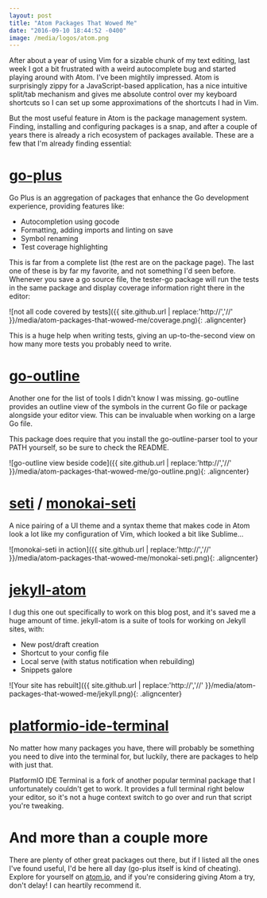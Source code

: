 ```yaml
---
layout: post
title: "Atom Packages That Wowed Me"
date: "2016-09-10 18:44:52 -0400"
image: /media/logos/atom.png
---
```


After about a year of using Vim for a sizable chunk of my text editing, last week I got a bit frustrated with a weird autocomplete bug and started playing around with Atom. I've been mightily impressed. Atom is surprisingly zippy for a JavaScript-based application, has a nice intuitive split/tab mechanism and gives me absolute control over my keyboard shortcuts so I can set up some approximations of the shortcuts I had in Vim.

But the most useful feature in Atom is the package management system. Finding, installing and configuring packages is a snap, and after a couple of years there is already a rich ecosystem of packages available. These are a few that I'm already finding essential:

# [go-plus](https://atom.io/packages/go-plus)

Go Plus is an aggregation of packages that enhance the Go development experience, providing features like:

* Autocompletion using gocode
* Formatting, adding imports and linting on save
* Symbol renaming
* Test coverage highlighting

This is far from a complete list (the rest are on the package page). The last one of these is by far my favorite, and not something I'd seen before. Whenever you save a go source file, the tester-go package will run the tests in the same package and display coverage information right there in the editor:

![not all code covered by tests]({{ site.github.url | replace:'http://','//' }}/media/atom-packages-that-wowed-me/coverage.png){: .aligncenter}

This is a huge help when writing tests, giving an up-to-the-second view on how many more tests you probably need to write.

# [go-outline](https://atom.io/packages/go-outline)

Another one for the list of tools I didn't know I was missing. go-outline provides an outline view of the symbols in the current Go file or package alongside your editor view. This can be invaluable when working on a large Go file.

This package does require that you install the go-outline-parser tool to your PATH yourself, so be sure to check the README.

![go-outline view beside code]({{ site.github.url | replace:'http://','//' }}/media/atom-packages-that-wowed-me/go-outline.png){: .aligncenter}

# [seti](https://atom.io/themes/seti-ui) / [monokai-seti](https://atom.io/themes/monokai-seti)

A nice pairing of a UI theme and a syntax theme that makes code in Atom look a lot like my configuration of Vim, which looked a bit like Sublime...

![monokai-seti in action]({{ site.github.url | replace:'http://','//' }}/media/atom-packages-that-wowed-me/monokai-seti.png){: .aligncenter}

# [jekyll-atom](https://atom.io/packages/jekyll)

I dug this one out specifically to work on this blog post, and it's saved me a huge amount of time. jekyll-atom is a suite of tools for working on Jekyll sites, with:

* New post/draft creation
* Shortcut to your config file
* Local serve (with status notification when rebuilding)
* Snippets galore

![Your site has rebuilt]({{ site.github.url | replace:'http://','//' }}/media/atom-packages-that-wowed-me/jekyll.png){: .aligncenter}

# [platformio-ide-terminal](https://atom.io/packages/platformio-ide-terminal)

No matter how many packages you have, there will probably be something you need to dive into the terminal for, but luckily, there are packages to help with just that.

PlatformIO IDE Terminal is a fork of another popular terminal package that I unfortunately couldn't get to work. It provides a full terminal right below your editor, so it's not a huge context switch to go over and run that script you're tweaking.

# And more than a couple more

There are plenty of other great packages out there, but if I listed all the ones I've found useful, I'd be here all day (go-plus itself is kind of cheating). Explore for yourself on [atom.io](https://atom.io/packages), and if you're considering giving Atom a try, don't delay! I can heartily recommend it.
